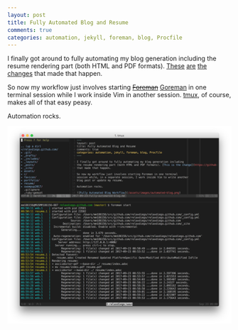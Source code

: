 ```yaml
---
layout: post
title: Fully Automated Blog and Resume
comments: true
categories: automation, jekyll, foreman, blog, Procfile
---
```


I finally got around to fully automating my blog generation including
the resume rendering part (both HTML and PDF formats). [These](https://github.com/relaxdiego/relaxdiego.github.com/commit/6b5b222ab3fa7cd6288111abfe99b79c13fbd665)
[are](https://github.com/relaxdiego/relaxdiego.github.com/commit/de069a6fb8e5f657257cbeea6bfd0509584b94e4)
[the changes](https://github.com/relaxdiego/relaxdiego.github.com/commit/0dab5cea040989f8220f16c555e60da0707c89af)
that made that happen. 

So now my workflow just involves starting [<strike>Foreman</strike>](https://github.com/ddollar/foreman)
[Goreman](https://github.com/mattn/goreman) in one terminal session while I work
inside Vim in another session. [tmux](https://github.com/tmux/tmux/wiki), of
course, makes all of that easy peasy.

Automation rocks.

![Fully Automated Blog Workflow](/assets/images/automated-blog.png)
